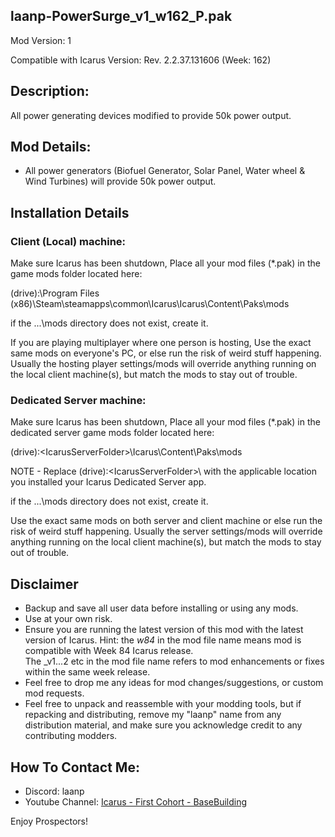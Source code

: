 laanp-PowerSurge_v1_w162_P.pak
----------------------------------------------------------------------
Mod Version: 1

Compatible with Icarus Version: Rev. 2.2.37.131606 (Week: 162)


## Description:
All power generating devices modified to provide 50k power output. 

## Mod Details:
- All power generators (Biofuel Generator, Solar Panel, Water wheel & Wind Turbines) will provide 50k power output.


## Installation Details

### Client (Local) machine:
Make sure Icarus has been shutdown, 
Place all your mod files (*.pak) in the game mods folder located here:

(drive):\Program Files (x86)\Steam\steamapps\common\Icarus\Icarus\Content\Paks\mods

if the ...\mods directory does not exist, create it.

If you are playing multiplayer where one person is hosting, Use the exact same mods
on everyone's PC, or else run the risk of weird stuff happening.
Usually the hosting player settings/mods will override anything running on the local client machine(s), but match the mods to stay out of trouble.

### Dedicated Server machine:
Make sure Icarus has been shutdown, 
Place all your mod files (*.pak) in the dedicated server game mods folder located here:

(drive):\<IcarusServerFolder>\Icarus\Content\Paks\mods

NOTE - Replace (drive):\<IcarusServerFolder>\ with the applicable location you installed your Icarus Dedicated Server app.

if the ...\mods directory does not exist, create it.

Use the exact same mods on both server and client machine or else run the risk of weird stuff happening.
Usually the server settings/mods will override anything running on the local client machine(s), but match the mods to stay out of trouble.


## Disclaimer
- Backup and save all user data before installing or using any mods.
- Use at your own risk.
- Ensure you are running the latest version of this mod with the latest version of Icarus.  Hint: the _w84_ in the mod file name means mod is compatible with Week 84 Icarus release.  
  The _v1...2 etc in the mod file name refers to mod enhancements or fixes within the same week release. 
- Feel free to drop me any ideas for mod changes/suggestions, or custom mod requests.
- Feel free to unpack and reassemble with your modding tools, but if repacking and distributing, remove my "laanp" name from any distribution material,
   and make sure you acknowledge credit to any contributing modders.

## How To Contact Me:

- Discord: laanp
- Youtube Channel: [Icarus - First Cohort - BaseBuilding](https://www.youtube.com/channel/UCQWq0BjD4mnUkAZgRwwigNQ) 

Enjoy Prospectors!



























































































































































































































































